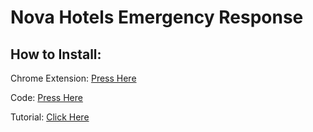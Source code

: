 # Nova Hotels Emergency Response 


## How to Install: 

Chrome Extension: [Press Here](https://chrome.google.com/webstore/detail/tampermonkey/dhdgffkkebhmkfjojejmpbldmpobfkfo)

Code: [Press Here](https://github.com/NovaHotelsRoblox/EmergencyResponse/raw/main/er.js)

Tutorial: [Click Here](https://www.youtube.com/watch?v=Ya6_UhIvug8)

